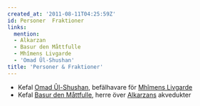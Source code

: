 ```yaml
---
created_at: '2011-08-11T04:25:59Z'
id: Personer  Fraktioner
links:
  mention:
  - Alkarzan
  - Basur den Måttfulle
  - Mhîmens Livgarde
  - 'Omad Ûl-Shushan'
title: 'Personer & Fraktioner'
---
```


-   Kefal [Omad Ûl-Shushan], befälhavare för [Mhîmens Livgarde]
-   Kefal [Basur den Måttfulle], herre över [Alkarzans] akvedukter

  [Omad Ûl-Shushan]: Omad_Ûl-Shushan
  [Mhîmens Livgarde]: Mhîmens_Livgarde
  [Basur den Måttfulle]: Basur_den_Måttfulle
  [Alkarzans]: Alkarzan